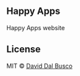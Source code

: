 ## Happy Apps

Happy Apps website

## License

MIT © [David Dal Busco](mailto:david.dalbusco@outlook.com)
